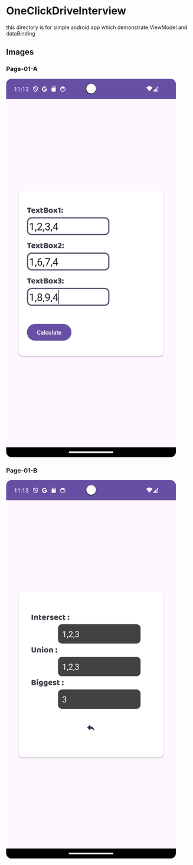 # OneClickDriveInterview

this directory is for simple android app which demonstrate ViewModel and dataBinding

## Images


### Page-01-A
![Page-1-A](https://github.com/Imvajeed/OneClickDriveInterview/blob/main/Screenshot_20240603_231308.png)

### Page-01-B
![Page-1-A](https://github.com/Imvajeed/OneClickDriveInterview/blob/main/Screenshot_20240603_231325.png)


